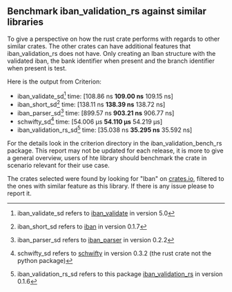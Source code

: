 ## Benchmark iban_validation_rs against similar libraries
To give a perspective on how the rust crate performs with regards to other similar crates. The other crates can have additional features that iban_validation_rs does not have. Only creating an Iban structure with the validated iban, the bank identifier when present and the branch identifier when present is test.

Here is the output from Criterion:

- iban_validate_sd[^1] time:   [108.86 ns __109.00 ns__ 109.15 ns]
- iban_short_sd[^2] time:   [138.11 ns __138.39 ns__ 138.72 ns]
- iban_parser_sd[^3] time:   [899.57 ns __903.21 ns__ 906.77 ns]
- schwifty_sd[^4] time:   [54.006 µs __54.110 µs__ 54.219 µs]
- iban_validation_rs_sd[^5] time:   [35.038 ns __35.295 ns__ 35.592 ns]

[^1]: iban_validate_sd refers to [iban_validate](https://crates.io/crates/iban_validate) in version 5.0
[^2]: iban_short_sd refers to [iban](https://crates.io/crates/iban) in version 0.1.7
[^3]: iban_parser_sd refers to [iban_parser](https://crates.io/crates/iban_parser) in version 0.2.2
[^4]: schwifty_sd refers to [schwifty](https://crates.io/crates/schwifty) in version 0.3.2 (the rust crate not the python package)
[^5]: iban_validation_rs_sd refers to this package [iban_validation_rs](https://crates.io/crates/iban_validation_rs) in version 0.1.6

For the details look in the criterion directory in the iban_validation_bench_rs package.
This report may not be updated for each release, it is more to give a general overview, users of hte library should benchmark the crate in scenario relevant for their use case. 

The crates selected were found by looking for "Iban" on [crates.io](https://crates.io/), filtered to the ones with similar feature as this library. 
If there is any issue please to report it. 